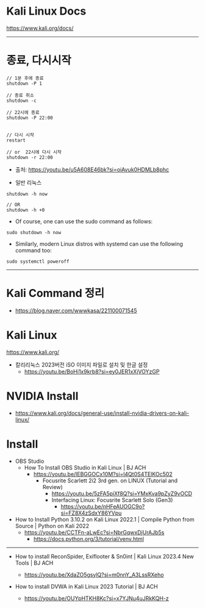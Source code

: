 # Kali Linux Docs

https://www.kali.org/docs/

<hr>

# 종료, 다시시작

```
// 1분 후에 종료
shutdown -P 1

// 종료 취소
shutdown -c

// 22시에 종료
shutdown -P 22:00


// 다시 시작 
restart

// or  22시에 다시 시작
shutdown -r 22:00 

```
- 출처: https://youtu.be/u5A608E46bk?si=oiAvuk0HDMLb8phc

- 일반 리눅스
```
shutdown -h now

// OR
shutdown -h +0
```

- Of course, one can use the sudo command as follows:
```
sudo shutdown -h now
```

- Similarly, modern Linux distros with systemd can use the following command too:
```
sudo systemctl poweroff
```


<hr>

# Kali Command 정리 

- https://blog.naver.com/wwwkasa/221100071545

# Kali Linux

https://www.kali.org/

- 칼리리눅스 2023버전 iSO 이미지 파일로 설치 및 한글 설정
  - https://youtu.be/BoHi1x9krb8?si=ey0JER1xXjVOYzGP 

# NVIDIA Install

- https://www.kali.org/docs/general-use/install-nvidia-drivers-on-kali-linux/


# Install
- OBS Studio
  - How To Install OBS Studio in Kali Linux | BJ ACH
    - https://youtu.be/lEBGGOCx10M?si=l4Qt0S4TElKOc502
      - Focusrite Scarlett 2i2 3rd gen. on LINUX (Tutorial and Review)
        - https://youtu.be/5zFA5piXf8Q?si=YMxKva9pZyZ9vOCD
        - Interfacing Linux: Focusrite Scarlett Solo (Gen3)
          - https://youtu.be/nHFeAUOGC9o?si=FZ8X4zSdxY86YVpu
- How to Install Python 3.10.2 on Kali Linux 2022.1 | Compile Python from Source | Python on Kali 2022
  - https://youtu.be/CCTFn-aLwEc?si=NbrGqwxDjUrAJb5s
    - https://docs.python.org/3/tutorial/venv.html
<hr>

- How to install ReconSpider, Exiflooter & Sn0int | Kali Linux 2023.4 New Tools | BJ ACH
  - https://youtu.be/XdaZO5gsylQ?si=m0nnY_A3LssRXeho

- How to install DVWA in Kali Linux 2023 Tutorial | BJ ACH
  -  https://youtu.be/OUYpHTKH8Kc?si=x7YJNu4uJRkKQH-z
